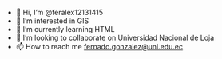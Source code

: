 - 👋 Hi, I’m @feralex12131415
- 👀 I’m interested in GIS
- 🌱 I’m currently learning HTML
- 💞️ I’m looking to collaborate on Universidad Nacional de Loja
- 📫 How to reach me fernado.gonzalez@unl.edu.ec

<!---
feralex12131415/feralex12131415 is a ✨ special ✨ repository because its `README.md` (this file) appears on your GitHub profile.
You can click the Preview link to take a look at your changes.
--->
